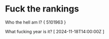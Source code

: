 # Fuck the rankings

Who the hell am I?
{ 5101963 }

What fucking year is it?
[ 2024-11-18T14:00:00Z ]
